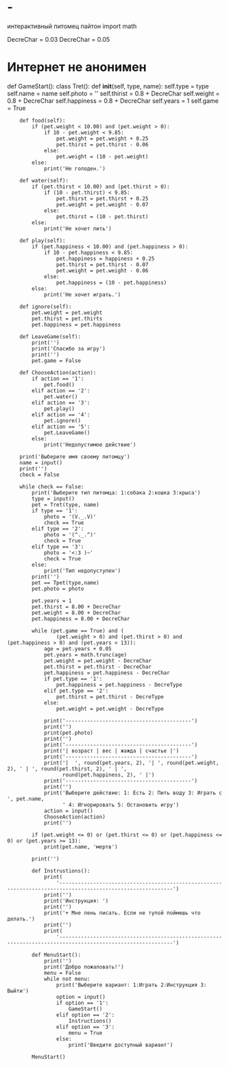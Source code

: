 # -
интерактивный питомец пайтон
import math

DecreChar = 0.03
DecreChar = 0.05


# Интернет не анонимен
def GameStart():
    class Tret():
        def __init__(self, type, name):
            self.type = type
            self.name = name
            self.photo = ''
            self.thirist = 0.8 + DecreChar
            self.weight = 0.8 + DecreChar
            self.happiness = 0.8 + DecreChar
            self.years = 1
            self.game = True

        def food(self):
            if (pet.weight < 10.00) and (pet.weight > 0):
                if 10 - pet.weight < 9.85:
                    pet.weight = pet.weight + 0.25
                    pet.thirst = pet.thirst - 0.06
                else:
                    pet.weight = (10 - pet.weight)
            else:
                print('Не голоден.')

        def water(self):
            if (pet.thirst < 10.00) and (pet.thirst > 0):
                if (10 - pet.thirst) < 9.85:
                    pet.thirst = pet.thirst + 0.25
                    pet.weight = pet.weight - 0.07
                else:
                    pet.thirst = (10 - pet.thirst)
            else:
                print('Не хочет пить')

        def play(self):
            if (pet.happiness < 10.00) and (pet.happiness > 0):
                if 10 - pet.happiness < 9.85:
                    pet.happiness = happiness + 0.25
                    pet.thirst = pet.thirst - 0.07
                    pet.weight = pet.weight - 0.06
                else:
                    pet.happiness = (10 - pet.happiness)
            else:
                print('Не хочет играть.')

        def ignore(self):
            pet.weight = pet.weight
            pet.thirst = pet.thirts
            pet.happiness = pet.happiness

        def LeaveGame(self):
            print('')
            print('Спасибо за игру')
            print('')
            pet.game = False

        def ChooseAction(action):
            if action == '1':
                pet.food()
            elif action == '2':
                pet.water()
            elif action == '3':
                pet.play()
            elif action == '4':
                pet.ignore()
            elif action == '5':
                pet.LeaveGame()
            else:
                print('Недопустимое действие')

        print('Выберите имя своему питомцу')
        name = input()
        print('')
        check = False

        while check == False:
            print('Выберите тип питомца: 1:собака 2:кошка 3:крыса')
            type = input()
            pet = Tret(type, name)
            if type == '1':
                photo = '(V._.V)'
                check == True
            elif type == '2':
                photo = '(^._.^)'
                check = True
            elif type == '3':
                photo = '<:3 )~'
                check = True
            else:
                print('Тип недопуступен')
            print('')
            pet == Tpet(type,name)
            pet.photo = photo

            pet.years = 1
            pet.thirst = 8.00 + DecreChar
            pet.weight = 8.00 + DecreChar
            pet.happiness = 8.00 + DecreChar

            while (pet.game == True) and (
                    (pet.weight > 0) and (pet.thirst > 0) and (pet.happiness > 0) and (pet.years < 13)):
                age = pet.years + 0.05
                pet.years = math.trunc(age)
                pet.weight = pet.weight - DecreChar
                pet.thirst = pet.thirst - DecreChar
                pet.happiness = pet.happiness - DecreChar
                if pet.type == '1':
                    pet.happiness = pet.happiness - DecreType
                elif pet.type == '2':
                    pet.thirst = pet.thirst - DecreType
                else:
                    pet.weight = pet.weight - DecreType

                print('-----------------------------------------')
                print('')
                print(pet.photo)
                print('')
                print('-----------------------------------------')
                print('| возраст | вес | жажда | счастье |')
                print('-----------------------------------------')
                print('|  ', round(pet.years, 2), '| ', round(pet.weight, 2), ' | ', round(pet.thirst, 2), ' | ',
                      round(pet.happiness, 2), ' |')
                print('-----------------------------------------')
                print('')
                print('Выберите действие: 1: Есть 2: Пить воду 3: Играть с ', pet.name,
                      ' 4: Игнорировать 5: Остановить игру')
                action = input()
                ChooseAction(action)
                print('')

            if (pet.weight <= 0) or (pet.thirst <= 0) or (pet.happiness <= 0) or (pet.years >= 13):
                print(pet.name, 'мертв')

            print('')

            def Instrustions():
                print(
                    '-----------------------------------------------------------------------------------------------------------')
                print('')
                print('Инструкция: ')
                print('')
                print('+ Мне лень писать. Если не тупой поймешь что делать.')
                print('')
                print(
                    '-----------------------------------------------------------------------------------------------------------')

            def MenuStart():
                print('')
                print('Добро пожаловать!')
                menu = False
                while not menu:
                    print('Выберите вариант: 1:Играть 2:Инструкция 3: Выйти')
                    option = input()
                    if option == '1':
                        GameStart()
                    elif option == '2':
                        Instructions()
                    elif option == '3':
                        menu = True
                    else:
                        print('Введите доступный вариант')

            MenuStart()
